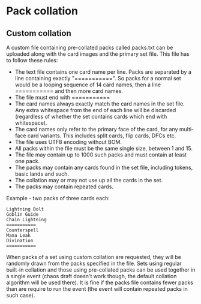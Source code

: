 # Pack collation
## Custom collation
A custom file containing pre-collated packs called packs.txt can be uploaded along with the card images and the primary set file. This file has to follow these rules:
- The text file contains  one card name per line. Packs are separated by a line containing exactly "===========". So packs for a normal set would be a looping sequence of 14 card names, then a line =========== and then more card names.
- The file must end with ===========
- The card names always exactly match the card names in the set file. Any extra whitespace from the end of each line will be discarded (regardless of whether the set contains cards which end with whitespace).
- The card names only refer to the primary face of the card, for any multi-face card variants. This includes split cards, flip cards, DFCs etc.
- The file uses UTF8 encoding without BOM.
- All packs within the file must be the same single size, between 1 and 15.
- The file may contain up to 1000 such packs and must contain at least one pack.
- The packs may contain any cards found in the set file, including tokens, basic lands and such.
- The collation may or may not use up all the cards in the set.
- The packs may contain repeated cards.

Example - two packs of three cards each:

    Lightning Bolt
    Goblin Guide
    Chain Lightning
    ===========
    Counterspell
    Mana Leak
    Divination
    ===========

When packs of a set using custom collation are requested, they will be randomly drawn from the packs specified in the file. Sets using regular built-in collation and those using pre-collated packs can be used together in a single event (chaos draft doesn't work though, the default collation algorithm will be used there). It is fine if the packs file contains fewer packs than are require to run the event (the event will contain repeated packs in such case).